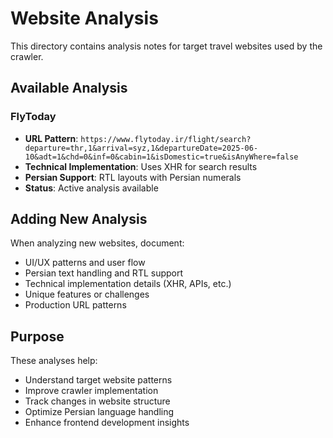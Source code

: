 # Website Analysis

This directory contains analysis notes for target travel websites used by the crawler.

## Available Analysis

### FlyToday
- **URL Pattern**: `https://www.flytoday.ir/flight/search?departure=thr,1&arrival=syz,1&departureDate=2025-06-10&adt=1&chd=0&inf=0&cabin=1&isDomestic=true&isAnyWhere=false`
- **Technical Implementation**: Uses XHR for search results
- **Persian Support**: RTL layouts with Persian numerals
- **Status**: Active analysis available

## Adding New Analysis

When analyzing new websites, document:
- UI/UX patterns and user flow
- Persian text handling and RTL support
- Technical implementation details (XHR, APIs, etc.)
- Unique features or challenges
- Production URL patterns

## Purpose

These analyses help:
- Understand target website patterns
- Improve crawler implementation
- Track changes in website structure
- Optimize Persian language handling
- Enhance frontend development insights
